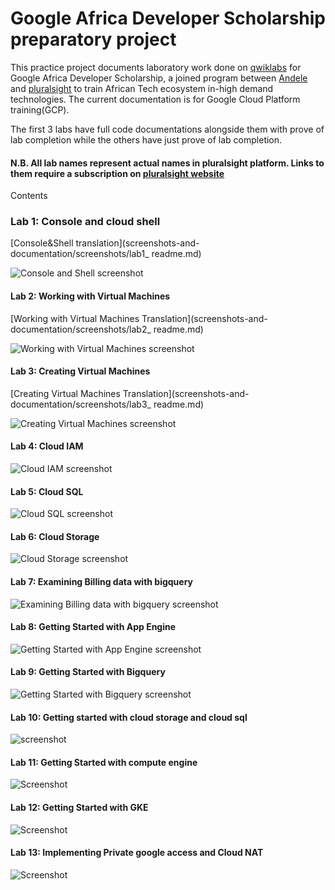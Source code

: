 # Google Africa Developer Scholarship preparatory project

This practice project documents laboratory work done on [qwiklabs](https://www.qwiklabs.com/) for Google Africa Developer Scholarship, a joined program between [Andele](http://andela.com/) and [pluralsight](http://pluralsight.com/) to train African Tech ecosystem in-high demand technologies. The current documentation is for Google Cloud Platform training(GCP). 

The first 3 labs have full code documentations alongside them with prove of lab completion while the others have just prove of lab completion.

#### N.B. All lab names represent actual names in pluralsight platform. Links to them require a subscription on [pluralsight website](http://pluralsight.com/)

Contents

### Lab 1: Console and cloud shell
[Console&Shell translation](screenshots-and-documentation/screenshots/lab1_ readme.md)

![Console and Shell screenshot](screenshots-and-documentation/screenshots/console-and-cloud-shell.png)


#### Lab 2: Working with Virtual Machines
[Working with Virtual Machines Translation](screenshots-and-documentation/screenshots/lab2_ readme.md)

![Working with Virtual Machines screenshot](screenshots-and-documentation/screenshots/working-with-virtual-machines.png)


#### Lab 3: Creating Virtual Machines
[Creating Virtual Machines Translation](screenshots-and-documentation/screenshots/lab3_ readme.md)

![Creating Virtual Machines screenshot](screenshots-and-documentation/screenshots/creating-virtual-machines.png)


#### Lab 4: Cloud IAM
![Cloud IAM screenshot](screenshots-and-documentation/screenshots/cloud-iam.png)


#### Lab 5: Cloud SQL
![Cloud SQL screenshot](screenshots-and-documentation/screenshots/cloud-sql.png)


#### Lab 6: Cloud Storage
![Cloud Storage screenshot](screenshots-and-documentation/screenshots/cloud-storage.png)


#### Lab 7: Examining Billing data with bigquery
![Examining Billing data with bigquery screenshot](screenshots-and-documentation/screenshots/examining-billing-data-with-bigquery.png)



#### Lab 8: Getting Started with App Engine
![Getting Started with App Engine screenshot](screenshots-and-documentation/screenshots/getting-started-with-app-engine.png)



#### Lab 9: Getting Started with Bigquery
![Getting Started with Bigquery screenshot](screenshots-and-documentation/screenshots/getting-started-with-bigquery.png)



#### Lab 10: Getting started with cloud storage and cloud sql
![screenshot](screenshots-and-documentation/screenshots/getting-started-with-cloud-storage-and-cloud-sql.png)



#### Lab 11: Getting Started with compute engine
![Screenshot](screenshots-and-documentation/screenshots/getting-started-with-compute-engine.png)


#### Lab 12: Getting Started with GKE
![Screenshot](screenshots-and-documentation/screenshots/getting-started-with-gke.png)


#### Lab 13: Implementing Private google access and Cloud NAT
![Screenshot](screenshots-and-documentation/screenshots/implement-private-google-access-and-cloud-nat.png)

